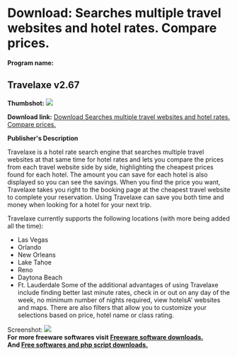 # Download: Searches multiple travel websites and hotel rates. Compare prices.

**Program name:**

## Travelaxe v2.67

  
**Thumbshot:** ![](http://www.freewarefiles.com/screenshot/travelaxe_md.gif)   
  
**Download link:** [Download Searches multiple travel websites and hotel rates. Compare prices.](http://freesoftwares.boysofts.com/Travelaxe-V_program_3360.html)  
  


**Publisher's Description**  
  


Travelaxe is a hotel rate search engine that searches multiple travel websites at that same time for hotel rates and lets you compare the prices from each travel website side by side, highlighting the cheapest prices found for each hotel. The amount you can save for each hotel is also displayed so you can see the savings. When you find the price you want, Travelaxe takes you right to the booking page at the cheapest travel website to complete your reservation. Using Travelaxe can save you both time and money when looking for a hotel for your next trip. 

Travelaxe currently supports the following locations (with more being added all the time): 

  * Las Vegas 
  * Orlando 
  * New Orleans 
  * Lake Tahoe 
  * Reno 
  * Daytona Beach 
  * Ft. Lauderdale 
Some of the additional advantages of using Travelaxe include finding better last minute rates, check in or out on any day of the week, no minimum number of nights required, view hotelsA' websites and maps. There are also filters that allow you to customize your selections based on price, hotel name or class rating. 

  
  
Screenshot: ![](http://www.freewarefiles.com/screenshot/travelaxe.gif)   
**For more freeware softwares visit [Freeware software downloads.](http://freesoftwares.boysofts.com/)**   
**And [Free softwares and php script downloads.](http://www.boysofts.com/)**
